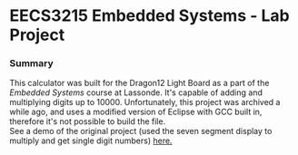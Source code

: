 <h1>EECS3215 Embedded Systems - Lab Project</h1>
<h3>Summary</h3>
This calculator was built for the Dragon12 Light Board as a part of the <i>Embedded Systems</i> course at Lassonde. It's capable of adding and multiplying digits up to 10000.
Unfortunately, this project was archived a while ago, and uses a modified version of Eclipse with GCC built in, therefore it's not possible to build the file.
<br>
See a demo of the original project (used the seven segment display to multiply and get single digit numbers) <a href="https://www.youtube.com/watch?v=Yc5MRupQqFM">here.</a>
